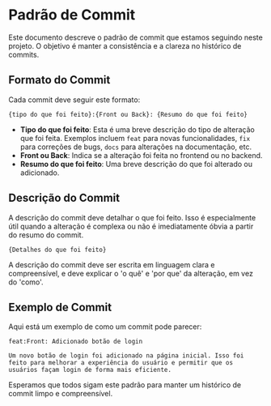 # Padrão de Commit

Este documento descreve o padrão de commit que estamos seguindo neste projeto. O objetivo é manter a consistência e a clareza no histórico de commits.

## Formato do Commit

Cada commit deve seguir este formato:

```
{tipo do que foi feito}:{Front ou Back}: {Resumo do que foi feito}
```

- **Tipo do que foi feito**: Esta é uma breve descrição do tipo de alteração que foi feita. Exemplos incluem `feat` para novas funcionalidades, `fix` para correções de bugs, `docs` para alterações na documentação, etc.
- **Front ou Back**: Indica se a alteração foi feita no frontend ou no backend.
- **Resumo do que foi feito**: Uma breve descrição do que foi alterado ou adicionado.

## Descrição do Commit

A descrição do commit deve detalhar o que foi feito. Isso é especialmente útil quando a alteração é complexa ou não é imediatamente óbvia a partir do resumo do commit.

```
{Detalhes do que foi feito}
```

A descrição do commit deve ser escrita em linguagem clara e compreensível, e deve explicar o 'o quê' e 'por que' da alteração, em vez do 'como'.

## Exemplo de Commit

Aqui está um exemplo de como um commit pode parecer:

```
feat:Front: Adicionado botão de login

Um novo botão de login foi adicionado na página inicial. Isso foi feito para melhorar a experiência do usuário e permitir que os usuários façam login de forma mais eficiente.
```

Esperamos que todos sigam este padrão para manter um histórico de commit limpo e compreensível.
